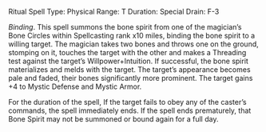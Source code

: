 Ritual Spell
Type:  Physical
Range: T
Duration: Special
Drain: F-3

_Binding_. This spell summons the bone spirit from one of the magician’s Bone Circles within Spellcasting rank x10 miles, binding the bone spirit to a willing target. The magician takes two bones and throws one on the ground, stomping on it, touches the target with the other and makes a Threading test against the target’s Willpower+Intuition. If successful, the bone spirit materializes and melds with the target. The target’s appearance becomes pale and faded, their bones significantly more prominent. The target gains +4 to Mystic Defense and Mystic Armor.

For the duration of the spell, If the target fails to obey any of the caster’s commands, the spell immediately ends. If the spell ends prematurely, that Bone Spirit may not be summoned or bound again for a full day.